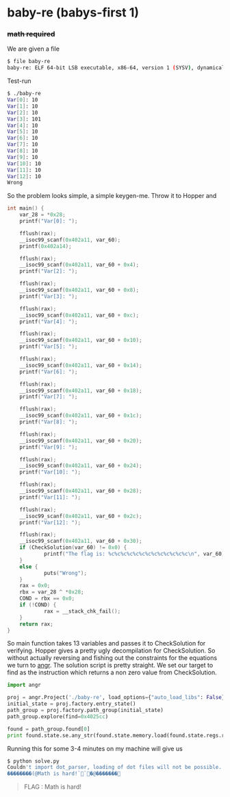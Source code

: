 [](ctf=defcon-qualifier-2015)
[](type=reverse)
[](tags=equation-solver)
[](tools=angr)

# baby-re (babys-first 1)
### ~~math required~~

We are given a file

```bash
$ file baby-re
baby-re: ELF 64-bit LSB executable, x86-64, version 1 (SYSV), dynamically linked, interpreter /lib64/ld-linux-x86-64.so.2, for GNU/Linux 2.6.32, BuildID[sha1]=5d5783d23d78bf70b80d658bccbce365f7448693, not stripped
```
Test-run

```bash
$ ./baby-re
Var[0]: 10
Var[1]: 10
Var[2]: 10
Var[3]: 101
Var[4]: 10
Var[5]: 10
Var[6]: 10
Var[7]: 10
Var[8]: 10
Var[9]: 10
Var[10]: 10
Var[11]: 10
Var[12]: 10
Wrong
```
So the problem looks simple, a simple keygen-me. Throw it to Hopper and

```c
int main() {
    var_28 = *0x28;
    printf("Var[0]: ");

    fflush(rax);
    __isoc99_scanf(0x402a11, var_60);
    printf(0x402a14);

    fflush(rax);
    __isoc99_scanf(0x402a11, var_60 + 0x4);
    printf("Var[2]: ");

    fflush(rax);
    __isoc99_scanf(0x402a11, var_60 + 0x8);
    printf("Var[3]: ");

    fflush(rax);
    __isoc99_scanf(0x402a11, var_60 + 0xc);
    printf("Var[4]: ");

    fflush(rax);
    __isoc99_scanf(0x402a11, var_60 + 0x10);
    printf("Var[5]: ");

    fflush(rax);
    __isoc99_scanf(0x402a11, var_60 + 0x14);
    printf("Var[6]: ");

    fflush(rax);
    __isoc99_scanf(0x402a11, var_60 + 0x18);
    printf("Var[7]: ");

    fflush(rax);
    __isoc99_scanf(0x402a11, var_60 + 0x1c);
    printf("Var[8]: ");

    fflush(rax);
    __isoc99_scanf(0x402a11, var_60 + 0x20);
    printf("Var[9]: ");

    fflush(rax);
    __isoc99_scanf(0x402a11, var_60 + 0x24);
    printf("Var[10]: ");

    fflush(rax);
    __isoc99_scanf(0x402a11, var_60 + 0x28);
    printf("Var[11]: ");

    fflush(rax);
    __isoc99_scanf(0x402a11, var_60 + 0x2c);
    printf("Var[12]: ");

    fflush(rax);
    __isoc99_scanf(0x402a11, var_60 + 0x30);
    if (CheckSolution(var_60) != 0x0) {
            printf("The flag is: %c%c%c%c%c%c%c%c%c%c%c%c%c\n", var_60, var_5C, var_58, var_54, var_50, var_4C, var_48, var_44, var_40, var_3C, var_38, var_34, var_30);
    }
    else {
            puts("Wrong");
    }
    rax = 0x0;
    rbx = var_28 ^ *0x28;
    COND = rbx == 0x0;
    if (!COND) {
            rax = __stack_chk_fail();
    }
    return rax;
}
```

So main function takes 13 variables and passes it to CheckSolution for verifying. Hopper gives a pretty ugly decompilation for CheckSolution. So without actually reversing and fishing out the constraints for the equations we turn to [angr](http://angr.io/). The solution script is pretty straight. We set our target to find as the instruction which returns a non zero value from CheckSolution.

```python
import angr

proj = angr.Project('./baby-re', load_options={"auto_load_libs": False})
initial_state = proj.factory.entry_state()
path_group = proj.factory.path_group(initial_state)
path_group.explore(find=0x4025cc)

found = path_group.found[0]
print found.state.se.any_str(found.state.memory.load(found.state.regs.rbp, 200))
```

Running this for some 3-4 minutes on my machine will give us

```bash
$ python solve.py
Couldn't import dot_parser, loading of dot files will not be possible.
��������(@Math is hard!``�@�������
```

>FLAG : Math is hard!
